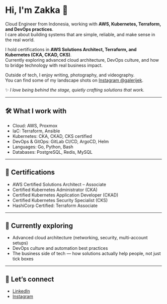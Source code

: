 # Hi, I'm Zakka 👋

Cloud Engineer from Indonesia, working with **AWS, Kubernetes, Terraform, and DevOps practices**.  
I care about building systems that are simple, reliable, and make sense in the real world.  

I hold certifications in **AWS Solutions Architect, Terraform, and Kubernetes (CKA, CKAD, CKS)**.  
Currently exploring advanced cloud architecture, DevOps culture, and how to bridge technology with real business impact.  

Outside of tech, I enjoy writing, photography, and videography.  
You can find some of my landscape shots on [Instagram @galerijek](https://www.instagram.com/galerijek).  

✨ *I love being behind the stage, quietly crafting solutions that work.*

---

## 🛠️ What I work with
- Cloud: AWS, Proxmox  
- IaC: Terraform, Ansible  
- Kubernetes: CKA, CKAD, CKS certified  
- DevOps & GitOps: GitLab CI/CD, ArgoCD, Helm
- Languages: Go, Python, Bash  
- Databases: PostgreSQL, Redis, MySQL  

---

## 📜 Certifications
- AWS Certified Solutions Architect – Associate  
- Certified Kubernetes Administrator (CKA)  
- Certified Kubernetes Application Developer (CKAD)  
- Certified Kubernetes Security Specialist (CKS)  
- HashiCorp Certified: Terraform Associate  

---

## 🌱 Currently exploring
- Advanced cloud architecture (networking, security, multi-account setups)  
- DevOps culture and automation best practices  
- The business side of tech — how solutions actually help people, not just tick boxes  

---

## 🤝 Let’s connect
- [LinkedIn](https://www.linkedin.com/zakkaizzatur)  
- [Instagram](https://www.instagram.com/galerijek)  
